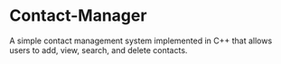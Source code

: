 # Contact-Manager
 A simple contact management system implemented in C++ that allows users to add, view, search, and delete contacts.
